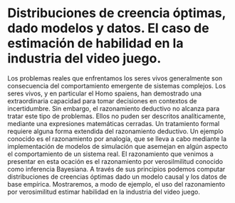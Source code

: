 # Distribuciones de creencia óptimas, dado modelos y datos. El caso de estimación de habilidad en la industria del video juego.

Los problemas reales que enfrentamos los seres vivos generalmente son consecuencia del comportamiento emergente de sistemas complejos.
Los seres vivos, y en particular el Homo spaiens, han demostrado una extraordinaria capacidad para tomar decisiones en contextos de incertidumbre.
Sin embargo, el razonamiento deductivo no alcanza para tratar este tipo de problemas.
Ellos no puden ser descritos analíticamente, mediante una expresiones matemáticas cerradas.
Un tratamiento formal requiere alguna forma extendida del razonamiento deductivo.
Un ejemplo conocido es el razonamiento por analogía, que se lleva a cabo mediante la implementación de modelos de simulación que asemejan en algún aspecto el comportamiento de un sistema real.
El razonamiento que venimos a presentar en esta ocación es el razonamiento por verosilmilitud conocido como inferencia Bayesiana.
A través de sus principios podemos computar distribuciones de creencias óptimas dado un modelo causal y los datos de base empírica.
Mostraremos, a modo de ejemplo, el uso del razonamiento por verosimilitud estimar habilidad en la industria del video juego.

 

